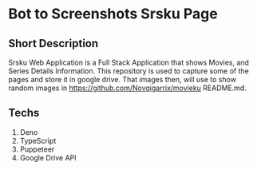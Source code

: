 # Bot to Screenshots Srsku Page

## Short Description
Srsku Web Application is a Full Stack Application that shows Movies, and Series Details Information. This repository is used to capture some of the pages and store it in google drive. That images then, will use to show random images in https://github.com/Novqigarrix/movieku README.md.

## Techs
1. Deno
2. TypeScript
3. Puppeteer
4. Google Drive API